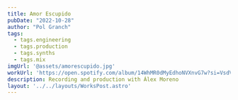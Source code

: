 ```yaml
---
title: Amor Escupido
pubDate: "2022-10-28"
author: "Pol Granch"
tags:
  - tags.engineering
  - tags.production
  - tags.synths
  - tags.mix
imgUrl: '@assets/amorescupido.jpg'
workUrl: 'https://open.spotify.com/album/14WhMR0dMyEdhoNVXnvG7w?si=VsdVRQPlT2S3QR9RNxjbMg'
description: Recording and production with Álex Moreno
layout: '../../layouts/WorksPost.astro'
---
```


